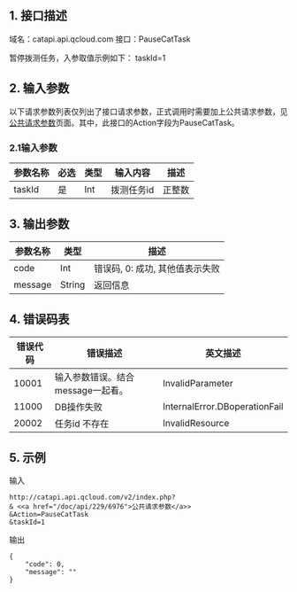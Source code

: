 ## 1. 接口描述

域名：catapi.api.qcloud.com
接口：PauseCatTask



暂停拨测任务，入参取值示例如下：
taskId=1

## 2. 输入参数

以下请求参数列表仅列出了接口请求参数，正式调用时需要加上公共请求参数，见<a href="/doc/api/405/公共请求参数" title="公共请求参数">公共请求参数</a>页面。其中，此接口的Action字段为PauseCatTask。

### 2.1输入参数

| 参数名称   | 必选   | 类型   | 输入内容   | 描述   |
| ------ | ---- | ---- | ------ | ---- |
| taskId | 是    | Int  | 拨测任务id | 正整数  |
#### 

## 3. 输出参数

| 参数名称    | 类型     | 描述                  |
| ------- | ------ | ------------------- |
| code    | Int    | 错误码, 0: 成功, 其他值表示失败 |
| message | String | 返回信息                |


## 4. 错误码表

| 错误代码  | 错误描述                 | 英文描述                          |
| ----- | -------------------- | ----------------------------- |
| 10001 | 输入参数错误。结合message一起看。 | InvalidParameter              |
| 11000 | DB操作失败               | InternalError.DBoperationFail |
| 20002 | 任务id 不存在             | InvalidResource               |

## 5. 示例

输入

```
http://catapi.api.qcloud.com/v2/index.php?
& <<a href="/doc/api/229/6976">公共请求参数</a>>
&Action=PauseCatTask
&taskId=1
```

输出

```
{
	"code": 0,
	"message": ""
}
```